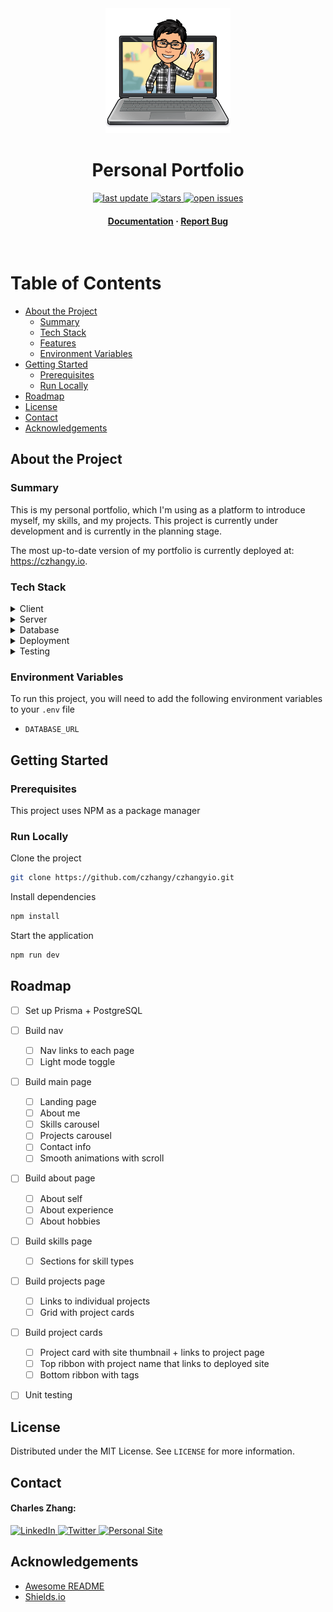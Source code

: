 <div align="center">

<!-- Title -->

<img src="public/assets/images/bitmoji.png" alt="logo" width="200" height="auto" />
<h1>Personal Portfolio</h1>

<!-- Badges -->

<p>
    <a href="">
        <img src="https://img.shields.io/github/last-commit/czhangy/czhangyio" alt="last update" />
    </a>
    <a href="https://github.com/czhangy/czhangyio/stargazers">
        <img src="https://img.shields.io/github/stars/czhangy/czhangyio" alt="stars" />
    </a>
    <a href="https://github.com/czhangy/czhangyio/issues/">
        <img src="https://img.shields.io/github/issues/czhangy/czhangyio" alt="open issues" />
</p>
<h4>
    <a href="https://github.com/czhangy/czhangyio">Documentation</a>
    <span> · </span>
    <a href="https://github.com/czhangy/czhangyio/issues">Report Bug</a>
</h4>

</div>

<br />

<!-- Table of Contents -->

# Table of Contents

- [About the Project](#about-the-project)
  - [Summary](#summary)
  - [Tech Stack](#tech-stack)
  - [Features](#features)
  - [Environment Variables](#environment-variables)
- [Getting Started](#getting-started)
  - [Prerequisites](#prerequisites)
  - [Run Locally](#run-locally)
- [Roadmap](#roadmap)
- [License](#license)
- [Contact](#contact)
- [Acknowledgements](#acknowledgements)

<!-- About the Project -->

## About the Project

<!-- Summary -->

### Summary

This is my personal portfolio, which I'm using as a platform to introduce myself, my skills, and my projects. This project is currently under development and is currently in the planning stage.

The most up-to-date version of my portfolio is currently deployed at: https://czhangy.io.

<!-- Tech Stack -->

### Tech Stack

<!-- Shields.io Badges: https://github.com/Ileriayo/markdown-badges -->

<details>
    <summary>Client</summary>
    <br />
    <a href="https://www.typescriptlang.org/">
        <img src="https://img.shields.io/badge/typescript-%23007ACC.svg?style=for-the-badge&logo=typescript&logoColor=white" alt="TypeScript" />
    </a>
    <a href="https://nextjs.org/">
        <img src="https://img.shields.io/badge/Next-black?style=for-the-badge&logo=next.js&logoColor=white" alt="NextJS" />
    </a>
    <a href="https://reactjs.org/">
        <img src="https://img.shields.io/badge/react-%2320232a.svg?style=for-the-badge&logo=react&logoColor=%2361DAFB" alt="ReactJS" />
    </a>
    <a href="https://sass-lang.com/">
        <img src="https://img.shields.io/badge/SASS-hotpink.svg?style=for-the-badge&logo=SASS&logoColor=white" alt="SASS" />
    </a>
</details>

<details>
    <summary>Server</summary>
    <br />
    <a href="https://www.typescriptlang.org/">
        <img src="https://img.shields.io/badge/typescript-%23007ACC.svg?style=for-the-badge&logo=typescript&logoColor=white" alt="TypeScript" />
    </a>
    <a href="https://nextjs.org/">
        <img src="https://img.shields.io/badge/Next-black?style=for-the-badge&logo=next.js&logoColor=white" alt="NextJS" />
    </a>
    <a href="https://www.prisma.io/">
        <img src="https://img.shields.io/badge/Prisma-3982CE?style=for-the-badge&logo=Prisma&logoColor=white" alt="Prisma" />
    </a>
</details>

<details>
    <summary>Database</summary>
    <br />
    <a href="https://www.postgresql.org/">
        <img src="https://img.shields.io/badge/postgres-%23316192.svg?style=for-the-badge&logo=postgresql&logoColor=white" alt="PostgreSQL" />
    </a>
</details>

<details>
    <summary>Deployment</summary>
    <br />
    <a href="https://vercel.com/docs">
        <img src="https://img.shields.io/badge/vercel-%23000000.svg?style=for-the-badge&logo=vercel&logoColor=white" alt="Vercel" />
    </a>
    <a href="https://www.heroku.com/what">
        <img src="https://img.shields.io/badge/heroku-%23430098.svg?style=for-the-badge&logo=heroku&logoColor=white" alt="Heroku" />
    </a>
</details>

<details>
    <summary>Testing</summary>
    <br />
    <a href="https://jestjs.io/">
        <img src="https://img.shields.io/badge/-jest-%23C21325?style=for-the-badge&logo=jest&logoColor=white" alt="Jest" />
    </a>
    <a href="https://testing-library.com/">
        <img src="https://img.shields.io/badge/-TestingLibrary-%23E33332?style=for-the-badge&logo=testing-library&logoColor=white" alt="Testing Library" />
    </a>
</details>

<!-- Env Variables -->

### Environment Variables

To run this project, you will need to add the following environment variables to your `.env` file

- `DATABASE_URL`

<!-- Getting Started -->

## Getting Started

<!-- Prerequisites -->

### Prerequisites

This project uses NPM as a package manager

<!-- Run Locally -->

### Run Locally

Clone the project

```bash
git clone https://github.com/czhangy/czhangyio.git
```

Install dependencies

```bash
npm install
```

Start the application

```bash
npm run dev
```

<!-- Roadmap -->

## Roadmap

- [ ] Set up Prisma + PostgreSQL

- [ ] Build nav

  - [ ] Nav links to each page
  - [ ] Light mode toggle

- [ ] Build main page

  - [ ] Landing page
  - [ ] About me
  - [ ] Skills carousel
  - [ ] Projects carousel
  - [ ] Contact info
  - [ ] Smooth animations with scroll

- [ ] Build about page

  - [ ] About self
  - [ ] About experience
  - [ ] About hobbies

- [ ] Build skills page

  - [ ] Sections for skill types

- [ ] Build projects page

  - [ ] Links to individual projects
  - [ ] Grid with project cards

- [ ] Build project cards

  - [ ] Project card with site thumbnail + links to project page
  - [ ] Top ribbon with project name that links to deployed site
  - [ ] Bottom ribbon with tags

- [ ] Unit testing

## License

Distributed under the MIT License. See `LICENSE` for more information.

<!-- Contact -->

## Contact

#### Charles Zhang:

<a href="https://www.linkedin.com/in/charles-zhang-14746519b/">
    <img src="https://img.shields.io/badge/LinkedIn-0077B5?style=for-the-badge&logo=linkedin&logoColor=white" alt="LinkedIn" />
</a>
<a href="https://twitter.com/czhangy_">
    <img src="https://img.shields.io/badge/Twitter-1DA1F2?style=for-the-badge&logo=twitter&logoColor=white" alt="Twitter" />
</a>
<a href="https://czhangy.io">
    <img src="https://img.shields.io/badge/-personal%20site-darkgrey?logo=code-review&logoColor=white&style=for-the-badge" alt="Personal Site" />
</a>

<!-- Acknowledgments -->

## Acknowledgements

- [Awesome README](https://github.com/matiassingers/awesome-readme)
- [Shields.io](https://shields.io/)
